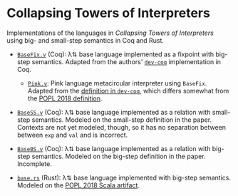# Collapsing Towers of Interpreters

Implementations of the languages in *Collapsing Towers of Interpreters* using
big- and small-step semantics in Coq and Rust.

- [`BaseFix.v`](BaseFix.v) (Coq): λ⇅ base language implemented as a fixpoint
  with big-step semantics. Adapted from the authors' [`dev-coq`](https://github.com/TiarkRompf/collapsing-towers/blob/master/dev-coq/base.v)
  implementation in Coq.

  - [`Pink.v`](Pink.v): Pink language metacircular interpreter using `BaseFix`.
    Adapted from the [definition in `dev-coq`](https://github.com/TiarkRompf/collapsing-towers/blob/master/dev-coq/base.v#L538-L565),
    which differs somewhat from the [POPL 2018 definition](https://github.com/TiarkRompf/collapsing-towers/blob/master/popl18/pink.scala).

- [`BaseSS.v`](BaseSS.v) (Coq): λ⇅ base language implemented as a relation with
  small-step semantics. Modeled on the small-step definition in the paper.
  Contexts are not yet modeled, though, so it has no separation between between
  `exp` and `val` and is incorrect.

- [`BaseBS.v`](BaseBS.v) (Coq): λ⇅ base language implemented as a relation with
  big-step semantics. Modeled on the big-step definition in the paper.
  Incomplete.

- [`base.rs`](src/base.rs) (Rust): λ⇅ base language implemented with big-step
  semantics. Modeled on the [POPL 2018 Scala artifact](https://github.com/TiarkRompf/collapsing-towers/tree/master/popl18).

